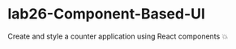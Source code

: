 # lab26-Component-Based-UI
Create and style a counter application using React components :collision: 
